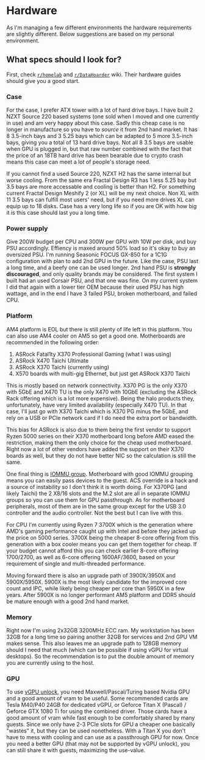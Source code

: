 # Hardware

As I'm managing a few different environments the hardware requirements are slightly different. Below suggestions are based on my personal environment.

## What specs should I look for?

First, check [`r/homelab`](https://www.reddit.com/r/homelab/wiki/index) and [`r/DataHoarder`](https://www.reddit.com/r/homelab/wiki/index) wiki. Their hardware guides should give you a good start.

### Case

For the case, I prefer ATX tower with a lot of hard drive bays. I have built 2 NZXT Source 220 based systems (one sold when I moved and one currently in use) and am very happy about this case. Sadly this cheap case is no longer in manufacture so you have to *source* it from 2nd hand market. It has 8 3.5-inch bays and 3 5.25 bays which can be adapted to 5 more 3.5-inch bays, giving you a total of 13 hard drive bays. Not all 8 3.5 bays are usable when GPU is plugged in, but that raw number combined with the fact that the price of an 18TB hard drive has been bearable due to crypto crash means this case can meet a lot of people's storage need.

If you cannot find a used Source 220, NZXT H2 has the same internal but worse cooling. From the same era Fractal Design R3 has 1 less 5.25 bay but 3.5 bays are more accessable and cooling is better than H2. For something current Fractal Design Meshify 2 (or XL) will be my next choice. Non XL with 11 3.5 bays can fulfill most users' need, but if you need more drives XL can equip up to 18 disks. Case has a very long life so if you are OK with how big it is this case should last you a long time.

### Power supply

Give 200W budget per CPU and 300W per GPU with 10W per disk, and buy PSU accordingly. Effiency is maxed around 50% load so it's okay to buy an oversized PSU. I'm running Seasonic FOCUS GX-850 for a 1C1G configuration with plan to add 2nd GPU in the future. Like the case, PSU last a long time, and a beefy one can be used longer. 2nd hand PSU is **strongly discouraged**, and only quality brands may be considered. The first system I built had an used Corsair PSU, and that one was fine. On my current system I did that again with a lower tier OEM because their used PSU has high wattage, and in the end I have 3 failed PSU, broken motherboard, and failed CPU.

### Platform

AM4 platform is EOL but there is still plenty of life left in this platform. You can also use AM4 cooler on AM5 so get a good one. Motherboards are recommended in the following order:

1. ASRock Fatal1ty X370 Professional Gaming (what I was using)
2. ASRock X470 Taichi Ultimate
3. ASRock X370 Taichi (currently using)
4. X570 boards with multi-gig Ethernet, but just get ASRock X370 Taichi

This is mostly based on network connectivity. X370 PG is the only X370 with 5GbE and X470 TU is the only X470 with 10GbE (excluding the ASRock Rack offering which is a lot more expensive). Being the halo products they, unfortunately, have very limited availability (especially X470 TU). In that case, I'll just go with X370 Taichi which is X370 PG minus the 5GbE, and rely on a USB or PCIe network card if I do need the extra port or bandwidth.

This bias for ASRock is also due to them being the first vendor to support Ryzen 5000 series on their X370 motherboard long before AMD eased the restriction, making them the only choice for the cheap used motherboard. Right now a lot of other vendors have added the support on their X370 boards as well, but they do not have better NIC so the calculation is still the same.

One final thing is [IOMMU group](https://wiki.archlinux.org/title/PCI_passthrough_via_OVMF#Ensuring_that_the_groups_are_valid). Motherboard with good IOMMU grouping means you can easily pass devices to the guest. ACS override is a hack and a source of instability so I don't think it is worth doing. For X370PG (and likely Taichi) the 2 X8/16 slots and the M.2 slot are all in separate IOMMU groups so you can use them for GPU passthrough. As for motherboard peripherals, most of them are in the same group except for the USB 3.0 controller and the audio controller. Not the best but I can live with this.

For CPU I'm currently using Ryzen 7 3700X which is the generation where AMD's gaming performance caught up with Intel and before they jacked up the price on 5000 series. 3700X being the cheaper 8-core offering from this generation with a box cooler means you can get them together for cheap. If your budget cannot afford this you can check earlier 8-core offering 1700/2700, as well as 6-core offering 1600AF/3600, based on your requirement of single and multi-threaded performance.

Moving forward there is also an upgrade path of 3900X/3950X and 5900X/5950X. 5900X is the most likely candidate for the improved core count and IPC, while likely being cheaper per core than 5950X in a few years. After 5900X is no longer performant AM5 platform and DDR5 should be mature enough with a good 2nd hand market.

### Memory

Right now I'm using 2x32GB 3200MHz ECC ram. My workstation has been 32GB for a long time so pairing another 32GB for services and 2nd GPU VM makes sense. This also leaves me an upgrade path to 128GB memory should I need that much (which can be possible if using vGPU for virtual desktops). So the recommendation is to put the double amount of memory you are currently using to the host.

### GPU

To use [vGPU unlock](https://github.com/DualCoder/vgpu_unlock), you need Maxwell/Pascal/Turing based Nvidia GPU and a good amount of vram to be useful. Some recommended cards are Tesla M40/P40 24GB for dedicated vGPU, or Geforce Titan X (Pascal) / Geforce GTX 1080 Ti for using the combined driver. Those cards have a good amount of vram while fast enough to be comfortably shared by many guests. Since we only have 2-3 PCIe slots for GPU a cheaper one basically "wastes" it, but they can be used nonetheless. With a Titan X you don't have to mess with cooling and can use as a passthrough GPU for now. Once you need a better GPU (that may not be supported by vGPU unlock), you can still share it with guests, maximizing the use-value.